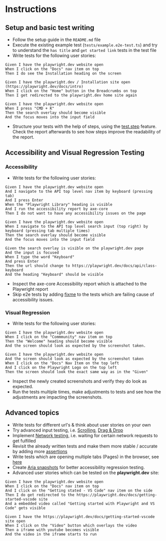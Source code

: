 # Instructions

## Setup and basic test writing

- Follow the setup guide in the `README.md` file
- Execute the existing example test (`tests/example.e2e-test.ts`) and try to understand the `has title` and `get started link` tests in the test file
- Write tests for the following user stories:

```gherkin
Given I have the playwright.dev website open
When I click on the "Docs" nav item on top
Then I do see the Installation heading on the screen
```

```gherkin
Given I have the playwright.dev / Installation site open (https://playwright.dev/docs/intro)
When I click on the "Home" button in the Breadcrumbs on top
Then I get redirected to the playwright.dev home site again
```

```gherkin
Given I have the playwright.dev website open
When I press "CMD + K"
Then the search overlay should become visible 
And the focus moves into the input field
```

- Structure your tests with the help of steps, using the [test.step](https://playwright.dev/docs/api/class-test#test-step) feature. Check the report afterwards to see how steps improve the readability of the report.

## Accessibility and Visual Regression Testing

### Accessibility

- Write tests for the following user stories:

```gherkin
Given I have the playwright.dev website open
And I navigate to the API top level nav item by keyboard (pressing tab)
And I press Enter
When the "Playwright Library" heading is visible
And I run the accessibility report by axe-core
Then I do not want to have any accessibility issues on the page
```

```gherkin
Given I have the playwright.dev website open
When I navigate to the API top level search input (top right) by keyboard (pressing tab multiple times)
Then the search overlay should become visible
And the focus moves into the input field

Given the search overlay is visible on the playwright.dev page
And the input is focused
When I type the word "Keyboard"
And press Enter
Then the url should change to https://playwright.dev/docs/api/class-keyboard
And the heading "Keyboard" should be visible
```

- Inspect the axe-core Accessibility report which is attached to the Playwright report
- Skip e2e tests by adding [fixme](https://playwright.dev/docs/api/class-test#test-fixme) to the tests which are failing cause of accessibility issues.

### Visual Regression

- Write tests for the following user stories:

```gherkin
Given I have the playwright.dev website open
When I click on the "Commmunity" nav item on top
Then the "Welcome" heading should become visible
And the screen should look as expected by the screenshot taken.
```

```gherkin
Given I have the playwright.dev website open
And the screen should look as expected by the screenshot taken
When I click on the "Docs" Nav Item on the top left
And I click on the Playwright Logo on the top left
Then the screen should look the exact same way as in the "Given"
```

- Inspect the newly created screenshots and verify they do look as expected.
- Run the tests multiple times, make adjustments to tests and see how the adjustments are impacting the screenshots.

## Advanced topics

- Write tests for different url's & think about user stories on your own
- Try advanced input testing, i.e. [Scrolling](https://playwright.dev/docs/input#scrolling), [Drag & Drop](https://playwright.dev/docs/input#drag-and-drop)
- Implement [Network testing](https://playwright.dev/docs/network), i.e. waiting for certain network requests to get fulfilled
- Revisit the already written tests and make them more stable / accurate by adding more [assertions](https://playwright.dev/docs/test-assertions)
- Write tests which are opening multiple tabs (Pages) in the browser, see [here](https://playwright.dev/docs/pages)
- Create [Aria snapshots](https://playwright.dev/docs/aria-snapshots#aria-snapshots) for better accessibility regression testing.
- Advanced user stories which can be tested on the **playwright.dev** site:

```gherkin
Given I have the playwright.dev website open
When I click on the "Docs" nav item on top
And I click on the "Getting stated - VS Code" nav item on the side
Then I do get redirected to the https://playwright.dev/docs/getting-started-vscode site
And a embedded video called "Getting started with Playwright and VS Code" gets visible
```

```gherkin
Given I have the https://playwright.dev/docs/getting-started-vscode site open
When I click on the "Video" button which overlays the video
Then a iframe with youtube becomes visible
And the video in the iframe starts to run
```
